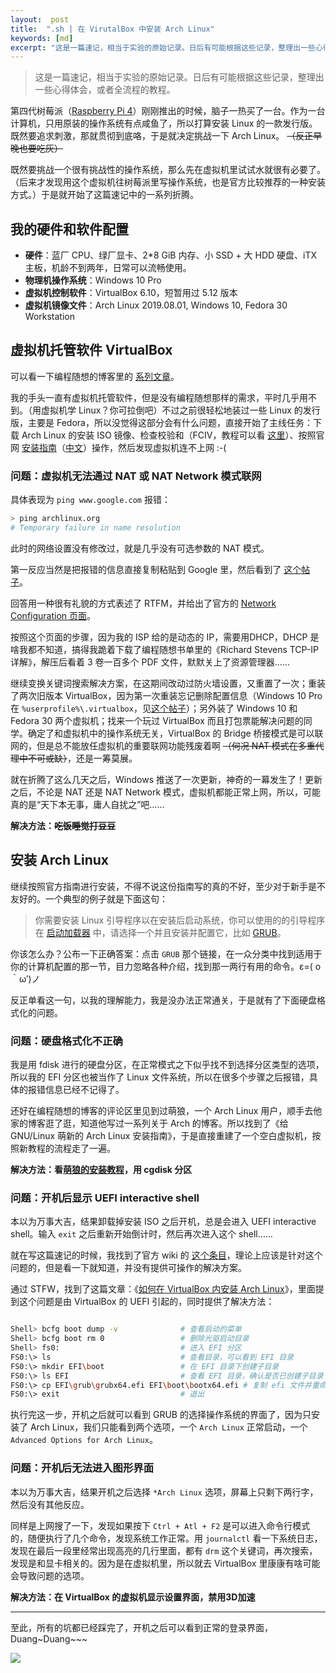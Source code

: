 ```yaml
---
layout:  post
title:  ".sh | 在 VirutalBox 中安装 Arch Linux"
keywords: [md]
excerpt: "这是一篇速记，相当于实验的原始记录。日后有可能根据这些记录，整理出一些心得体会，或者全流程的教程。"
---
```


> 这是一篇速记，相当于实验的原始记录。日后有可能根据这些记录，整理出一些心得体会，或者全流程的教程。

第四代树莓派（[Raspberry Pi 4](https://www.raspberrypi.org/products/raspberry-pi-4-model-b/)）刚刚推出的时候，脑子一热买了一台。作为一台计算机，只用原装的操作系统有点咸鱼了，所以打算安装 Linux 的一款发行版。既然要追求刺激，那就贯彻到底咯，于是就决定挑战一下 Arch Linux。 ~~（反正早晚也要吃灰）~~

既然要挑战一个很有挑战性的操作系统，那么先在虚拟机里试试水就很有必要了。（后来才发现用这个虚拟机往树莓派里写操作系统，也是官方比较推荐的一种安装方式。）于是就开始了这篇速记中的一系列折腾。

## 我的硬件和软件配置

* **硬件**：蓝厂 CPU、绿厂显卡、2*8 GiB 内存、小 SSD + 大 HDD 硬盘、iTX 主板，机龄不到两年，日常可以流畅使用。
* **物理机操作系统**：Windows 10 Pro
* **虚拟机控制软件**：VirtualBox 6.10，短暂用过 5.12 版本
* **虚拟机镜像文件**：Arch Linux 2019.08.01, Windows 10, Fedora 30 Workstation

## 虚拟机托管软件 VirtualBox

可以看一下编程随想的博客里的 [系列文章](https://program-think.blogspot.com/2012/10/system-vm-0.html)。

我的手头一直有虚拟机托管软件，但是没有编程随想那样的需求，平时几乎用不到。（用虚拟机学 Linux？你可拉倒吧）不过之前很轻松地装过一些 Linux 的发行版，主要是 Fedora，所以没觉得这部分会有什么问题，直接开始了主线任务：下载 Arch Linux 的安装 ISO 镜像、检查校验和（FCIV，教程可以看 [这里](https://program-think.blogspot.com/2013/02/file-integrity-check.html)）、按照官网 [安装指南](https://wiki.archlinux.org/index.php/Installation_guide)（[中文](https://wiki.archlinux.org/index.php/Installation_guide_(%E7%AE%80%E4%BD%93%E4%B8%AD%E6%96%87))）操作，然后发现虚拟机连不上网 :-(

### 问题：虚拟机无法通过 NAT 或 NAT Network 模式联网

具体表现为 `ping www.google.com` 报错：

``` bash
> ping archlinux.org
# Temporary failure in name resolution
```

此时的网络设置没有修改过，就是几乎没有可选参数的 NAT 模式。

第一反应当然是把报错的信息直接复制粘贴到 Google 里，然后看到了 [这个帖子](https://bbs.archlinux.org/viewtopic.php?id=237461)。

回答用一种很有礼貌的方式表述了 RTFM，并给出了官方的 [Network Configuration 页面](https://wiki.archlinux.org/index.php/Network_configuration)。

按照这个页面的步骤，因为我的 ISP 给的是动态的 IP，需要用DHCP，DHCP 是啥我都不知道，搞得我跪着下载了编程随想书单里的《Richard Stevens TCP-IP 详解》，解压后看着 3 卷一百多个 PDF 文件，默默关上了资源管理器……

继续变换关键词搜索解决方案，在这期间改动过防火墙设置，又重置了一次；重装了两次旧版本 VirtualBox，因为第一次重装忘记删除配置信息（Windows 10 Pro 在 `%userprofile%\.virtualbox`，见[这个帖子](https://superuser.com/a/1429931)）；另外装了 Windows 10 和 Fedora 30 两个虚拟机；找来一个玩过 VirtualBox 而且打包票能解决问题的同学。确定了和虚拟机中的操作系统无关，VirtualBox 的 Bridge 桥接模式是可以联网的，但是总不能放任虚拟机的重要联网功能残废着啊 ~~（何况 NAT 模式在多重代理中不可或缺）~~，还是一筹莫展。

就在折腾了这么几天之后，Windows 推送了一次更新，神奇的一幕发生了！更新之后，不论是 NAT 还是 NAT Network 模式，虚拟机都能正常上网，所以，可能真的是“天下本无事，庸人自扰之”吧……

**解决方法：~~吃饭睡觉打豆豆~~**

## 安装 Arch Linux

继续按照官方指南进行安装，不得不说这份指南写的真的不好，至少对于新手是不友好的。一个典型的例子就是下面这句：

> 你需要安装 Linux 引导程序以在安装后启动系统，你可以使用的的引导程序在 [启动加载器]() 中，请选择一个并且安装并配置它，比如 [GRUB]()。

你该怎么办？公布一下正确答案：点击 `GRUB` 那个链接，在一众分类中找到适用于你的计算机配置的那一节，目力忽略各种介绍，找到那一两行有用的命令。ε=( o｀ω′)ノ

反正单看这一句，以我的理解能力，我是没办法正常通关，于是就有了下面硬盘格式化的问题。

### 问题：硬盘格式化不正确

我是用 fdisk 进行的硬盘分区，在正常模式之下似乎找不到选择分区类型的选项，所以我的 EFI 分区也被当作了 Linux 文件系统，所以在很多个步骤之后报错，具体的报错信息已经不记得了。

还好在编程随想的博客的评论区里见到过萌狼，一个 Arch Linux 用户，顺手去他家的博客逛了逛，知道他写过一系列关于 Arch 的博客。所以找到了《给 GNU/Linux 萌新的 Arch Linux 安装指南》，于是直接重建了一个空白虚拟机，按照新教程的流程走了一遍。

**解决方法：看[萌狼的安装教程](https://blog.yoitsu.moe/arch-linux/installing_arch_linux_for_complete_newbies.html)，用 cgdisk 分区**

### 问题：开机后显示 UEFI interactive shell

本以为万事大吉，结果卸载掉安装 ISO 之后开机，总是会进入 UEFI interactive shell。输入 `exit` 之后重新开始倒计时，然后再次进入这个 shell……

就在写这篇速记的时候，我找到了官方 wiki 的 [这个条目](https://wiki.archlinux.org/index.php/GRUB_(%E7%AE%80%E4%BD%93%E4%B8%AD%E6%96%87)#%E5%90%AF%E5%8A%A8%E6%97%B6%E8%BF%9B%E5%85%A5%E4%BA%86%E6%95%91%E6%80%A5%E6%8E%A7%E5%88%B6%E5%8F%B0)，理论上应该是针对这个问题的，但是看一下就知道，并没有提供可操作的解决方案。

通过 STFW，找到了这篇文章：《[如何在 VirtualBox 内安装 Arch Linux](https://cli.ee/archlinux-virtualbox)》，里面提到这个问题是由 VirtualBox 的 UEFI 引起的，同时提供了解决方法：

```bash

Shell> bcfg boot dump -v              # 查看启动的菜单
Shell> bcfg boot rm 0                 # 删除光驱启动目录
Shell> fs0:                           # 进入 EFI 分区
FS0:\> ls                             # 查看目录，可以看到 EFI 目录
FS0:\> mkdir EFI\boot                 # 在 EFI 目录下创建子目录
FS0:\> ls EFI                         # 查看 EFI 目录，确认是否已创建子目录 boot
FS0:\> cp EFI\grub\grubx64.efi EFI\boot\bootx64.efi # 复制 efi 文件并重命名
FS0:\> exit                           # 退出
```

执行完这一步，开机之后就可以看到 GRUB 的选择操作系统的界面了，因为只安装了 Arch Linux，我们只能看到两个选项，一个 `Arch Linux` 正常启动，一个 `Advanced Options for Arch Linux`。

### 问题：开机后无法进入图形界面

本以为万事大吉，结果开机之后选择 `*Arch Linux` 选项，屏幕上只剩下两行字，然后没有其他反应。

同样是上网搜了一下，发现如果按下 `Ctrl + Atl + F2` 是可以进入命令行模式的，随便执行了几个命令，发现系统工作正常。用 `journalctl` 看一下系统日志，发现在最后一段里经常出现高亮的几行里面，都有 `drm` 这个关键词，再次搜索，发现是和显卡相关的。因为是在虚拟机里，所以就去 VirtualBox 里康康有啥可能会导致问题的选项。

**解决方法：在 VirtualBox 的虚拟机显示设置界面，禁用3D加速**

<hr class="slender">

至此，所有的坑都已经踩完了，开机之后可以看到正常的登录界面，Duang~Duang~~~

![]({{site.baseurl}}/assets/photos/arch.png)